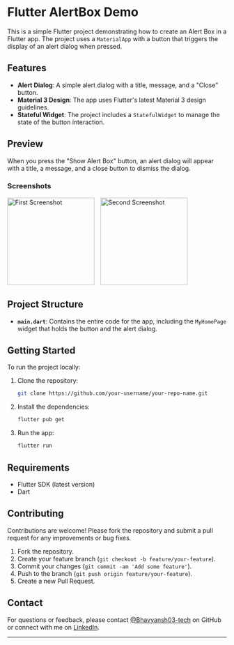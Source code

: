 # Flutter AlertBox Demo

This is a simple Flutter project demonstrating how to create an Alert Box in a Flutter app. The project uses a `MaterialApp` with a button that triggers the display of an alert dialog when pressed.

## Features
- **Alert Dialog**: A simple alert dialog with a title, message, and a "Close" button.
- **Material 3 Design**: The app uses Flutter's latest Material 3 design guidelines.
- **Stateful Widget**: The project includes a `StatefulWidget` to manage the state of the button interaction.

## Preview
When you press the "Show Alert Box" button, an alert dialog will appear with a title, a message, and a close button to dismiss the dialog.
### Screenshots
<img src="https://github.com/user-attachments/assets/4995e9b3-fa5d-48da-a50c-9ad43e7bda36" alt="First Screenshot" style="width: 200px; height: auto; margin-right: 10px;">
    <img src="https://github.com/user-attachments/assets/05ba8f6d-9111-4b98-ac3b-73caea554997" alt="Second Screenshot" style="width: 200px; height: auto;">

## Project Structure
- **`main.dart`**: Contains the entire code for the app, including the `MyHomePage` widget that holds the button and the alert dialog.

## Getting Started

To run the project locally:

1. Clone the repository:
   ```bash
   git clone https://github.com/your-username/your-repo-name.git
   ```
2. Install the dependencies:
   ```bash
   flutter pub get
   ```
3. Run the app:
   ```bash
   flutter run
   ```

## Requirements
- Flutter SDK (latest version)
- Dart

## Contributing

Contributions are welcome! Please fork the repository and submit a pull request for any improvements or bug fixes.

1. Fork the repository.
2. Create your feature branch (`git checkout -b feature/your-feature`).
3. Commit your changes (`git commit -am 'Add some feature'`).
4. Push to the branch (`git push origin feature/your-feature`).
5. Create a new Pull Request.

## Contact

For questions or feedback, please contact [@Bhavyansh03-tech](https://github.com/Bhavyansh03-tech) on GitHub or connect with me on [LinkedIn](https://www.linkedin.com/in/bhavyansh03/).

---
